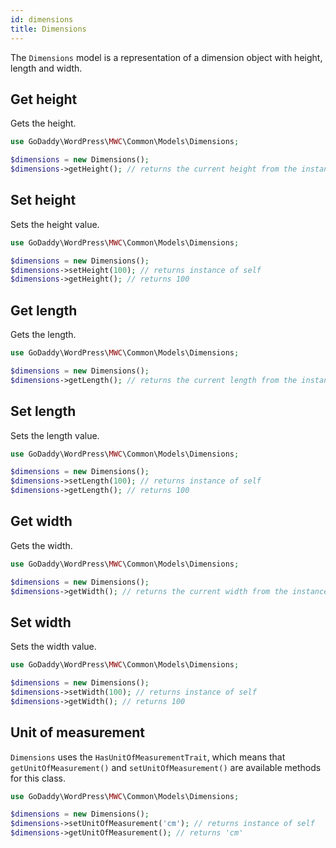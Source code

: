 ```yaml
---
id: dimensions
title: Dimensions
---
```


The `Dimensions` model is a representation of a dimension object with height, length and width.

## Get height

Gets the height.

```php
use GoDaddy\WordPress\MWC\Common\Models\Dimensions;

$dimensions = new Dimensions();
$dimensions->getHeight(); // returns the current height from the instance
```

## Set height

Sets the height value.

```php
use GoDaddy\WordPress\MWC\Common\Models\Dimensions;

$dimensions = new Dimensions();
$dimensions->setHeight(100); // returns instance of self
$dimensions->getHeight(); // returns 100
```

## Get length

Gets the length.

```php
use GoDaddy\WordPress\MWC\Common\Models\Dimensions;

$dimensions = new Dimensions();
$dimensions->getLength(); // returns the current length from the instance
```

## Set length

Sets the length value.

```php
use GoDaddy\WordPress\MWC\Common\Models\Dimensions;

$dimensions = new Dimensions();
$dimensions->setLength(100); // returns instance of self
$dimensions->getLength(); // returns 100
```

## Get width

Gets the width.

```php
use GoDaddy\WordPress\MWC\Common\Models\Dimensions;

$dimensions = new Dimensions();
$dimensions->getWidth(); // returns the current width from the instance
```

## Set width

Sets the width value.

```php
use GoDaddy\WordPress\MWC\Common\Models\Dimensions;

$dimensions = new Dimensions();
$dimensions->setWidth(100); // returns instance of self
$dimensions->getWidth(); // returns 100
```

## Unit of measurement

`Dimensions` uses the `HasUnitOfMeasurementTrait`, which means that `getUnitOfMeasurement()` and `setUnitOfMeasurement()` are available methods for this class.

```php
use GoDaddy\WordPress\MWC\Common\Models\Dimensions;

$dimensions = new Dimensions();
$dimensions->setUnitOfMeasurement('cm'); // returns instance of self
$dimensions->getUnitOfMeasurement(); // returns 'cm'
```